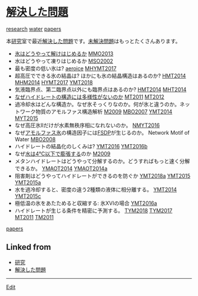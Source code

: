 ---
---
# [解決した問題](/解決した問題)

[research](/research) [water](/water) [papers](/papers) 

本[研究](/研究)室で最近[解決した問題](/解決した問題)です。[未解決問題](/未解決問題)はもっとたくさんあります。




* [氷はどうやって解けはじめるか](/氷はどうやって解けはじめるか) [MMO2013](/MMO2013)
* 水はどうやって凍りはじめるか [MSO2002](/MSO2002)
* 最も密度の低い氷は? 	[aeroice](/aeroice) [MHYMT2017](/MHYMT2017)
* 超高圧でできる氷の結晶は? ほかにも氷の結晶構造はあるのか? [HMT2014](/HMT2014) [MHM2014](/MHM2014) [HYMT2017](/HYMT2017) [YMT2018](/YMT2018)
* 気液臨界点、第二臨界点以外にも臨界点はあるのか? 		[HMT2014](/HMT2014) [MHT2014](/MHT2014)
* [なぜハイドレートの構造には多様性がないのか](/なぜハイドレートの構造には多様性がないのか) [MT2011](/MT2011) [MT2012](/MT2012)
* 過冷却水はどんな構造か。なぜ氷そっくりなのか。何が氷と違うのか。ネットワーク物質のアモルファス構造解析 [M2009](/M2009) [MBO2007](/MBO2007) [YMT2014](/YMT2014) [MYT2015](/MYT2015)
* なぜ高圧氷IIだけが水素無秩序相になれないのか。 [NMYT2016](/NMYT2016)
* なぜ[アモルファス氷](/アモルファス氷)の構造因子には[FSDP](/FSDP)が生じるのか。	Network Motif of Water [MBO2008](/MBO2008)
* ハイドレートの結晶化のしくみは?	[YMT2016](/YMT2016) [YMT2016b](/YMT2016b)
* なぜ[水は4℃以下で膨張する](/水は4℃以下で膨張する)のか [M2009](/M2009)
* メタンハイドレートはどうやって分解するのか。どうすればもっと速く分解できるか。	[YMAOT2014](/YMAOT2014) [YMAOT2014a](/YMAOT2014a)
* 阻害剤はどうやってハイドレートができるのを防ぐか [YMT2018a](/YMT2018a) [YMT2015](/YMT2015) [YMT2015a](/YMT2015a)
* 水を過冷却すると、密度の違う2種類の液体に相分離する。 [YMT2014](/YMT2014) [YMT2015c](/YMT2015c)
* 極低温の氷をあたためると収縮する: 氷XVIの場合 [YMT2016a](/YMT2016a)
* ハイドレートが生じる条件を精密に予測する。 [TYM2018](/TYM2018) [TYM2017](/TYM2017) [MT2011](/MT2011) [TM2011](/TM2011)



[papers](/papers)



## Linked from

* [研究](研究.md)
* [解決した問題](解決した問題.md)


----
[Edit](https://github.com/vitroid/vitroid.github.io/edit/master/MD/解決した問題.md)

